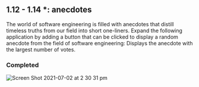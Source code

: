 ## 1.12 - 1.14 *: anecdotes

The world of software engineering is filled with anecdotes that distill timeless truths from our field into short one-liners.
Expand the following application by adding a button that can be clicked to display a random anecdote from the field of software engineering:
Displays the anecdote with the largest number of votes.

### Completed 

![Screen Shot 2021-07-02 at 2 30 31 pm](https://user-images.githubusercontent.com/67087939/124220937-11546480-db42-11eb-866b-bdf141f0425e.png)

